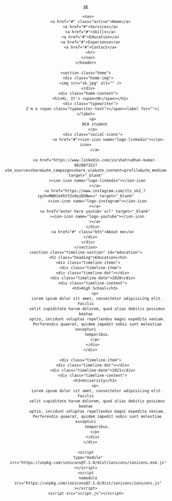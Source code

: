 <!DOCTYPE html>
<html lang="en">
  <head>
    <meta charset="UTF-8" />
    <meta name="viewport" content="width=device-width, initial-scale=1.0" />
    <title>Portfolio Website | SortedCoding</title>
    <link rel="stylesheet" href="style.css" />
   
  </head>
  <body>
    <header>
      <a href="#" class="logo">sk</a>

      <nav>
        <a href="#" class="active">Home</a>
        <a href="#">Services</a>
        <a href="#">Skills</a>
        <a href="#">Education</a>
        <a href="#">Experience</a>
        <a href="#">Contact</a>
        <hr>
      </nav>
    </header>

    <section class="home">
      <div class="home-img">
        <img src="sk.jpg" alt="" />
      </div>
      <div class="home-content">
        <h1>Hi, It's <span>SK</span></h1>
        <div class="typewriter">
          I'm a <span class="typewriter-text"></span><label for="">|</label>
          <p>
            BCA student
          </p>
          <div class="social-icons">
                        <a href="#"><ion-icon name="logo-linkedin"></ion-icon>
            </a>
            
            <a href="https://www.linkedin.com/in/shatrudhan-kumar-6b2887322?utm_source=share&utm_campaign=share_via&utm_content=profile&utm_medium=android_app"" target="_blank"
              ><ion-icon name="logo-linkedin"></ion-icon
            ></a>
            <a href="https://www.instagram.com/its_sk2_?igsh=MW81eXhtY2x0ajN3Nw==" target="_blank"
              ><ion-icon name="logo-instagram"></ion-icon
            ></a>
            <a href="enter here youtubr url" target="_blank"
              ><ion-icon name="logo-youtube"></ion-icon
            ></a>
          </div>
          <a href="#" class="btn">About me</a>
        </div>
      </div>
    </section>
    <section class="timeline-section" id="education">
      <h2 class="heading">Education</h2>
      <div class="timeline-items">
        <div class="timeline-item">
          <div class="timeline-dot"></div>
          <div class="timeline-date">2020</div>
          <div class="timeline-content">
            <h3>High School</h3>
            <p>
              Lorem ipsum dolor sit amet, consectetur adipisicing elit. Facilis
              velit cupiditate harum dolorem, quod alias debitis possimus beatae
              optio, incidunt voluptas repellendus magni expedita veniam.
              Perferendis quaerat, quidem impedit nobis sunt molestiae excepturi
              temporibus.
            </p>
          </div>
        </div>

        <div class="timeline-item">
          <div class="timeline-dot"></div>
          <div class="timeline-date">2021</div>
          <div class="timeline-content">
            <h3>University</h3>
            <p>
              Lorem ipsum dolor sit amet, consectetur adipisicing elit. Facilis
              velit cupiditate harum dolorem, quod alias debitis possimus beatae
              optio, incidunt voluptas repellendus magni expedita veniam.
              Perferendis quaerat, quidem impedit nobis sunt molestiae excepturi
              temporibus.
            </p>
          </div>
        </div>

    <script
      type="module"
      src="https://unpkg.com/ionicons@7.1.0/dist/ionicons/ionicons.esm.js"
    ></script>
    <script
      nomodule
      src="https://unpkg.com/ionicons@7.1.0/dist/ionicons/ionicons.js"
    ></script>
    <script src="script.js"></script>
  </body>
  <script>scripts.js</script>
</html>

